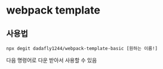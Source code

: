 # webpack template

## 사용법 


`npx degit dadafly1244/webpack-template-basic [원하는 이름!]`

다음 명령어로 다운 받아서 사용할 수 있음 
